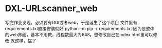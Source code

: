 # DXL-URLscanner_web
写完作业发现，必须要有GUI或者web，于是诞生了这个项目
文件里有requirements.txt直接安装就好
python -m pip -r requirements.txt
因为是整体的web界面，基本不用教，线程数最大为648，想修改自己在index.html里可以修改
就这样，摆了
